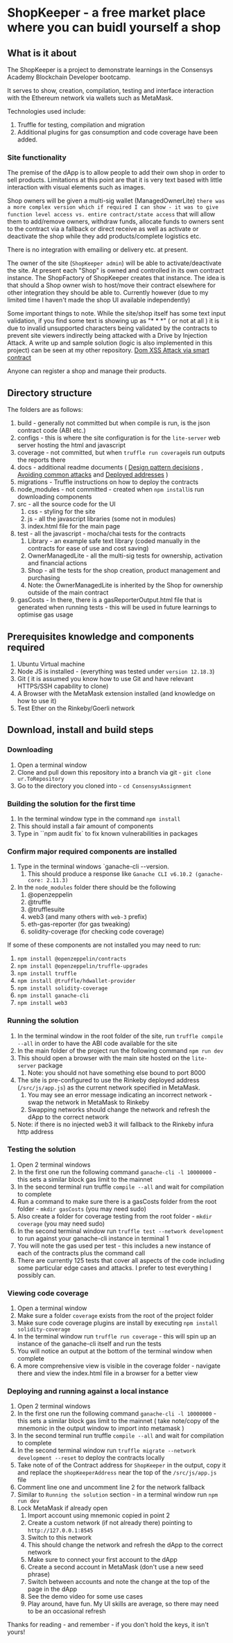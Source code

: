 # ShopKeeper - a free market place where you can buidl yourself a shop

## What is it about
The ShopKeeper is a project to demonstrate learnings in the Consensys Academy Blockchain Developer bootcamp.

It serves to show, creation, compilation, testing and interface interaction with the Ethereum network via wallets such as MetaMask.

Technologies used include:

1. Truffle for testing, compilation and migration
2. Additional plugins for gas consumption and code coverage have been added.


### Site functionality

The premise of the dApp is to allow people to add their own shop in order to sell products. Limitations at this
point are that it is very text based with little interaction with visual elements such as images. 

Shop owners will be given a multi-sig wallet (ManagedOwnerLite) `there was a more complex version which if required I can show - it was to give function level access vs. entire contract/state access` that will allow them to add/remove owners, withdraw funds, allocate funds to owners sent to the contract via a fallback or direct receive as well as activate or deactivate the shop while they add products/complete logistics etc.

There is no integration with emailing or delivery etc. at present.

The owner of the site (`ShopKeeper admin`) will be able to activate/deactivate the site. At present each "Shop" is 
owned and controlled in its own contract instance. The ShopFactory of ShopKeeper creates that instance. The idea is
that should a Shop owner wish to host/move their contract elsewhere for other integration they should be able to. Currently however (due to my limited time I haven't made the shop UI available independently)

Some important things to note. While the site/shop itself has some text input validation, if you find some text
is showing up as "* * *" ( or not at all ) it is due to invalid unsupported characters being validated by the contracts to prevent site viewers indirectly being attacked with a Drive by Injection Attack. A write up and sample solution (logic is  also implemented in this project) can be seen at my other repository. [Dom XSS Attack via smart contract](https://github.com/thedarkjester/SolidityAttackVector/blob/main/YetAnotherAttackVector.md "Yet another attack vector")

Anyone can register a shop and manage their products.


## Directory structure

The folders are as follows:

1. build - generally not committed but when compile is run, is the json contract code (ABI etc.)
2. configs - this is where the site configuration is for the `lite-server` web server hosting the html and javascript
3. coverage - not committed, but when `truffle run coverage`is run outputs the reports there
4. docs - additional readme documents ( [Design pattern decisions](./docs/design_pattern_decisions.md "Design pattern decisions") ,  [Avoiding common attacks](./docs/avoiding_common_attacks.md "Avoiding common attacks") and [Deployed addresses](./docs/deployed_addresses.txt "deployed_addresses.txt") ) 
5. migrations - Truffle instructions on how to deploy the contracts
6. node_modules - not committed - created when `npm install`is run downloading components
7. src - all the source code for the UI 
	1. css - styling for the site
	2. js - all the javascript libraries (some not in modules)
	3. index.html file for the main page
8. test - all the javascript - mocha/chai tests for the contracts
	1. Library - an example safe text library (coded manually in the contracts for ease of use and cost saving)
	2. OwnerManagedLite - all the multi-sig tests for ownership, activation and financial actions
	3. Shop - all the tests for the shop creation, product management and purchasing 
	4. Note: the OwnerManagedLite is inherited by the Shop for ownership outside of the main contract
9. gasCosts - In there, there is a gasReporterOutput.html file that is generated when running tests - this will be used in future learnings to optimise gas usage


## Prerequisites knowledge and components required
1. Ubuntu Virtual machine
2. Node JS is installed - (everything was tested under `version 12.18.3`)
3. Git ( it is assumed you know how to use Git and have relevant HTTPS/SSH capability to clone)
4. A Browser with the MetaMask extension installed (and knowledge on how to use it)
5. Test Ether on the Rinkeby/Goerli network

## Download, install and build steps
### Downloading
1. Open a terminal window
2. Clone and pull down this repository into a branch via git - `git clone ur.ToRepository`
3. Go to the directory you cloned into - `cd ConsensysAssignment`

### Building the solution for the first time

1. In the terminal window type in the command `npm install`
2. This should install a fair amount of components
3. Type in ``npm audit fix` to fix known vulnerabilities in packages

### Confirm major required components are installed

1. Type in the terminal windows `ganache-cli --version. 
	1. This should produce a response like `Ganache CLI v6.10.2 (ganache-core: 2.11.3)`
2. In the `node_modules` folder there should be the following
	1. @openzeppelin
	2. @truffle
	3. @trufflesuite
	4. web3 (and many others with `web-3` prefix)
	5. eth-gas-reporter (for gas tweaking)
	6. solidity-coverage (for checking code coverage)
	
If some of these components are not installed you may need to run:

1. `npm install @openzeppelin/contracts`
2. `npm install @openzeppelin/truffle-upgrades`
3. `npm install truffle`
4. `npm install @truffle/hdwallet-provider`
5. `npm install solidity-coverage`
6. `npm install ganache-cli`
7. `npm install web3`

### Running the solution

1. In the terminal window in the root folder of the site, run `truffle compile --all` in order to have the ABI code available for the site
2. In the main folder of the project run the following command `npm run dev`
3. This should open a browser with the main site hosted on the `lite-server` package
	1. Note: you should not have something else bound to port 8000
4. The site is pre-configured to use the Rinkeby deployed address (`/src/js/app.js`) as the current network specified in MetaMask.
	1. You may see an error message indicating an incorrect network - swap the network in MetaMask to Rinkeby
	2. Swapping networks should change the network and refresh the dApp to the correct network
5. Note: if there is no injected web3 it will fallback to the Rinkeby infura http address



### Testing the solution

1. Open 2 terminal windows
2. In the first one run the following command `ganache-cli -l 10000000` - this sets a similar block gas limit to the mainnet
3. In the second terminal run truffle `compile --all` and wait for compilation to complete
4. Run a command to make sure there is a gasCosts folder from the root folder - `mkdir gasCosts` (you may need sudo)
5. Also create a folder for coverage testing from the root folder - `mkdir coverage` (you may need sudo)
6. In the second terminal window run `truffle test --network development` to run against your ganache-cli instance in terminal 1
7. You will note the gas used per test - this includes a new instance of each of the contracts plus the command call
8. There are currently 125 tests that cover all aspects of the code including some particular edge cases and attacks. I prefer to test everything I possibly can.

### Viewing code coverage

1. Open a terminal window
2. Make sure a folder `coverage` exists from the root of the project folder
3. Make sure code coverage plugins are install by executing `npm install solidity-coverage`
4. In the terminal window run `truffle run coverage` - this will spin up an instance of the ganache-cli itself and run the tests
5. You will notice an output at the bottom of the terminal window when complete
6. A more comprehensive view is visible in the coverage folder - navigate there and view the index.html file in a browser for a better view

### Deploying and running against a local instance

1. Open 2 terminal windows
2. In the first one run the following command `ganache-cli -l 10000000` - this sets a similar block gas limit to the mainnet ( take note/copy of the mnemonic in the output window to import into metamask )
3. In the second terminal run truffle `compile --all` and wait for compilation to complete
4. In the second terminal window run `truffle migrate --network development --reset` to deploy the contracts locally 
5. Take note of of the Contract address for `ShopKeeper` in the output, copy it and replace the `shopKeeperAddress` near the top of the `/src/js/app.js` file
6. Comment line one and uncomment line 2 for the network fallback
7. Similar to `Running the solution` section - in a terminal window run `npm run dev`
8. Lock MetaMask if already open
	1. Import account using mnemonic copied in point 2
	2. Create a custom network (if not already there) pointing to `http://127.0.0.1:8545`
	3. Switch to this network
	4. This should change the network and refresh the dApp to the correct network
	5. Make sure to connect your first account to the dApp
	6. Create a second account in MetaMask (don't use a new seed phrase)
	7. Switch between accounts and note the change at the top of the page in the dApp
	8. See the demo video for some use cases
	9. Play around, have fun. My UI skills are average, so there may need to be an occasional refresh
	

Thanks for reading - and remember - if you don't hold the keys, it isn't yours!
